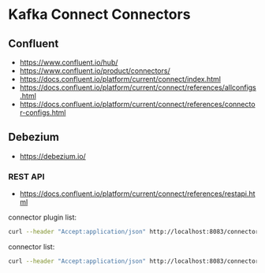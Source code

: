 # Kafka Connect Connectors

## Confluent

- https://www.confluent.io/hub/
- https://www.confluent.io/product/connectors/
- https://docs.confluent.io/platform/current/connect/index.html
- https://docs.confluent.io/platform/current/connect/references/allconfigs.html
- https://docs.confluent.io/platform/current/connect/references/connector-configs.html

## Debezium

- https://debezium.io/

### REST API

- https://docs.confluent.io/platform/current/connect/references/restapi.html

connector plugin list:

```bash
curl --header "Accept:application/json" http://localhost:8083/connector-plugins | jq .[].class
```

connector list:

```bash
curl --header "Accept:application/json" http://localhost:8083/connectors | jq
```
